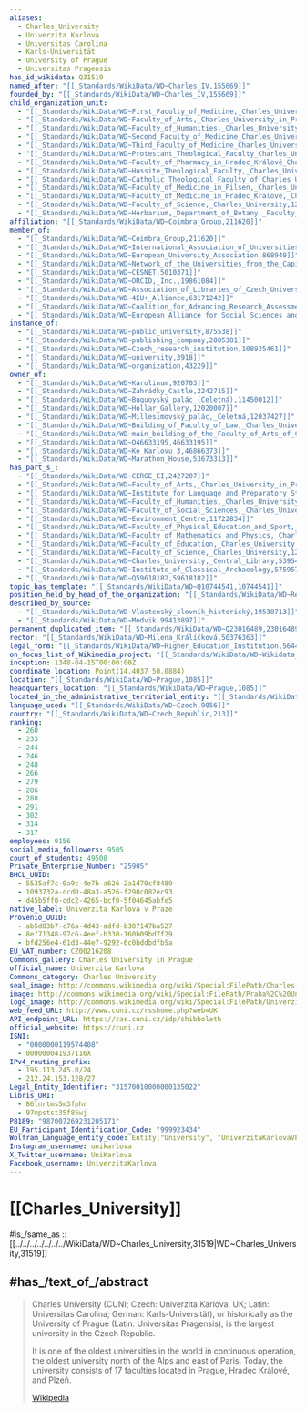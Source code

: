 ```yaml
---
aliases:
  - Charles_University
  - Univerzita Karlova
  - Universitas Carolina
  - Karls-Universität
  - University of Prague
  - Universitas Pragensis
has_id_wikidata: Q31519
named_after: "[[_Standards/WikiData/WD~Charles_IV,155669]]"
founded_by: "[[_Standards/WikiData/WD~Charles_IV,155669]]"
child_organization_unit:
  - "[[_Standards/WikiData/WD~First_Faculty_of_Medicine,_Charles_University,163164]]"
  - "[[_Standards/WikiData/WD~Faculty_of_Arts,_Charles_University_in_Prague,3563550]]"
  - "[[_Standards/WikiData/WD~Faculty_of_Humanities,_Charles_University,5428986]]"
  - "[[_Standards/WikiData/WD~Second_Faculty_of_Medicine_Charles_University,10112146]]"
  - "[[_Standards/WikiData/WD~Third_Faculty_of_Medicine_Charles_University,10204045]]"
  - "[[_Standards/WikiData/WD~Protestant_Theological_Faculty_Charles_University,11985226]]"
  - "[[_Standards/WikiData/WD~Faculty_of_Pharmacy_in_Hradec_Králové_Charles_University,11991898]]"
  - "[[_Standards/WikiData/WD~Hussite_Theological_Faculty,_Charles_University,12020962]]"
  - "[[_Standards/WikiData/WD~Catholic_Theological_Faculty_of_Charles_University,12028998]]"
  - "[[_Standards/WikiData/WD~Faculty_of_Medicine_in_Pilsen,_Charles_University,12034590]]"
  - "[[_Standards/WikiData/WD~Faculty_of_Medicine_in_Hradec_Kralove,_Charles_University,12034589]]"
  - "[[_Standards/WikiData/WD~Faculty_of_Science,_Charles_University,12048294]]"
  - "[[_Standards/WikiData/WD~Herbarium,_Department_of_Botany,_Faculty_of_Natural_Sciences,_Charles_University_in_Prague,56880654]]"
affiliation: "[[_Standards/WikiData/WD~Coimbra_Group,211620]]"
member_of:
  - "[[_Standards/WikiData/WD~Coimbra_Group,211620]]"
  - "[[_Standards/WikiData/WD~International_Association_of_Universities,284199]]"
  - "[[_Standards/WikiData/WD~European_University_Association,868940]]"
  - "[[_Standards/WikiData/WD~Network_of_the_Universities_from_the_Capitals_of_Europe,1883765]]"
  - "[[_Standards/WikiData/WD~CESNET,5010371]]"
  - "[[_Standards/WikiData/WD~ORCID,_Inc.,19861084]]"
  - "[[_Standards/WikiData/WD~Association_of_Libraries_of_Czech_Universities,56064686]]"
  - "[[_Standards/WikiData/WD~4EU+_Alliance,63171242]]"
  - "[[_Standards/WikiData/WD~Coalition_for_Advancing_Research_Assessment,115682002]]"
  - "[[_Standards/WikiData/WD~European_Alliance_for_Social_Sciences_and_Humanities,122976353]]"
instance_of:
  - "[[_Standards/WikiData/WD~public_university,875538]]"
  - "[[_Standards/WikiData/WD~publishing_company,2085381]]"
  - "[[_Standards/WikiData/WD~Czech_research_institution,108935461]]"
  - "[[_Standards/WikiData/WD~university,3918]]"
  - "[[_Standards/WikiData/WD~organization,43229]]"
owner_of:
  - "[[_Standards/WikiData/WD~Karolinum,920703]]"
  - "[[_Standards/WikiData/WD~Zahrádky_Castle,2242715]]"
  - "[[_Standards/WikiData/WD~Buquoyský_palác_(Celetná),11450012]]"
  - "[[_Standards/WikiData/WD~Hollar_Gallery,12020007]]"
  - "[[_Standards/WikiData/WD~Millesimovský_palác,_Celetná,12037427]]"
  - "[[_Standards/WikiData/WD~Building_of_Faculty_of_Law,_Charles_University,22379612]]"
  - "[[_Standards/WikiData/WD~main_building_of_the_Faculty_of_Arts_of_Charles_University,26878498]]"
  - "[[_Standards/WikiData/WD~Q46633195,46633195]]"
  - "[[_Standards/WikiData/WD~Ke_Karlovu_3,46866373]]"
  - "[[_Standards/WikiData/WD~Marathon_House,53673313]]"
has_part_s_:
  - "[[_Standards/WikiData/WD~CERGE_EI,2427207]]"
  - "[[_Standards/WikiData/WD~Faculty_of_Arts,_Charles_University_in_Prague,3563550]]"
  - "[[_Standards/WikiData/WD~Institute_for_Language_and_Preparatory_Studies,_Charles_University,4201876]]"
  - "[[_Standards/WikiData/WD~Faculty_of_Humanities,_Charles_University,5428986]]"
  - "[[_Standards/WikiData/WD~Faculty_of_Social_Sciences,_Charles_University,5429072]]"
  - "[[_Standards/WikiData/WD~Environment_Centre,11722834]]"
  - "[[_Standards/WikiData/WD~Faculty_of_Physical_Education_and_Sport,_Charles_University,11989002]]"
  - "[[_Standards/WikiData/WD~Faculty_of_Mathematics_and_Physics,_Charles_University,12036042]]"
  - "[[_Standards/WikiData/WD~Faculty_of_Education,_Charles_University,12044523]]"
  - "[[_Standards/WikiData/WD~Faculty_of_Science,_Charles_University,12048294]]"
  - "[[_Standards/WikiData/WD~Charles_University,_Central_Library,53954656]]"
  - "[[_Standards/WikiData/WD~Institute_of_Classical_Archaeology,57595790]]"
  - "[[_Standards/WikiData/WD~Q59618182,59618182]]"
topic_has_template: "[[_Standards/WikiData/WD~Q10744541,10744541]]"
position_held_by_head_of_the_organization: "[[_Standards/WikiData/WD~Rector_of_Charles_University,12049166]]"
described_by_source:
  - "[[_Standards/WikiData/WD~Vlastenský_slovník_historický,19538713]]"
  - "[[_Standards/WikiData/WD~Medvik,99413897]]"
permanent_duplicated_item: "[[_Standards/WikiData/WD~Q23016489,23016489]]"
rector: "[[_Standards/WikiData/WD~Milena_Králíčková,50376363]]"
legal_form: "[[_Standards/WikiData/WD~Higher_Education_Institution,56447581]]"
on_focus_list_of_Wikimedia_project: "[[_Standards/WikiData/WD~Wikidata_WikiProject_Academic_Publisher,117222928]]"
inception: 1348-04-15T00:00:00Z
coordinate_location: Point(14.4037 50.0884)
location: "[[_Standards/WikiData/WD~Prague,1085]]"
headquarters_location: "[[_Standards/WikiData/WD~Prague,1085]]"
located_in_the_administrative_territorial_entity: "[[_Standards/WikiData/WD~Prague,1085]]"
language_used: "[[_Standards/WikiData/WD~Czech,9056]]"
country: "[[_Standards/WikiData/WD~Czech_Republic,213]]"
ranking:
  - 260
  - 233
  - 244
  - 246
  - 248
  - 266
  - 279
  - 286
  - 288
  - 291
  - 302
  - 314
  - 317
employees: 9156
social_media_followers: 9505
count_of_students: 49508
Private_Enterprise_Number: "25905"
BHCL_UUID:
  - 5535af7c-0a9c-4e7b-a626-2a1d70cf8489
  - 1093732a-ccd0-48a3-a526-f290c082ec93
  - d45b5ff0-cdc2-4265-bcf0-5f04645abfe5
native_label: Univerzita Karlova v Praze
Provenio_UUID:
  - ab5d03b7-c76a-4d43-adfd-b307147ba527
  - 8ef71348-97c6-4eef-b330-160b09bd7f29
  - bfd256e4-61d3-44e7-9292-6c0bddbdfb5a
EU_VAT_number: CZ00216208
Commons_gallery: Charles University in Prague
official_name: Univerzita Karlova
Commons_category: Charles University
seal_image: http://commons.wikimedia.org/wiki/Special:FilePath/Charles-University-symbol-4.svg
image: http://commons.wikimedia.org/wiki/Special:FilePath/Praha%2C%20Univerzita%20Karlova%20-%20Karolinum.jpg
logo_image: http://commons.wikimedia.org/wiki/Special:FilePath/Univerzita%20Karlova%20horizontal%20logo%202023.svg
web_feed_URL: http://www.cuni.cz/rsshome.php?web=UK
API_endpoint_URL: https://cas.cuni.cz/idp/shibboleth
official_website: https://cuni.cz
ISNI:
  - "0000000119574408"
  - 000000041937116X
IPv4_routing_prefix:
  - 195.113.245.0/24
  - 212.24.153.128/27
Legal_Entity_Identifier: "31570010000000135022"
Libris_URI:
  - 86lnrtms5m3fphr
  - 97mpstst35f85wj
P8189: "987007269231205171"
EU_Participant_Identification_Code: "999923434"
Wolfram_Language_entity_code: Entity["University", "UniverzitaKarlovaVPraze::t2gj6"]
Instagram_username: unikarlova
X_Twitter_username: UniKarlova
Facebook_username: UniverzitaKarlova
---
```


# [[Charles_University]] 

#is_/same_as :: [[../../../../../../../WikiData/WD~Charles_University,31519|WD~Charles_University,31519]] 

## #has_/text_of_/abstract 

> Charles University (CUNI; Czech: Univerzita Karlova, UK; Latin: Universitas Carolina; German: 
> Karls-Universität), or historically as the University of Prague (Latin: Universitas Pragensis), 
> is the largest university in the Czech Republic. 
> 
> It is one of the oldest universities in the world in continuous operation, 
> the oldest university north of the Alps and east of Paris. 
> Today, the university consists of 17 faculties located in Prague, Hradec Králové, and Plzeň.
>
> [Wikipedia](https://en.wikipedia.org/wiki/Charles%20University) 

